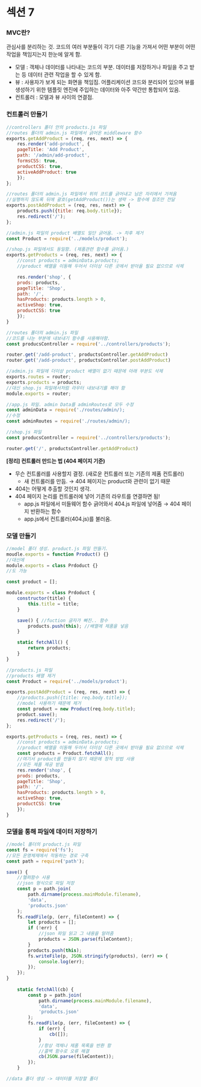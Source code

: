 # 섹션 7

### MVC란?

관심사를 분리하는 것. 코드의 여러 부분들이 각기 다른 기능을 가져서 어떤 부분이 어떤 작업을 책임지는지 한눈에 알게 함.

- 모델 : 객체나 데이터를 나타내는 코드의 부분. 데이터를 저장하거나 파일을 주고 받는 등 데이터 관련 작업을 할 수 있게 함.
- 뷰 : 사용자가 보게 되는 화면을 책임짐. 어플리케이션 코드와 분리되어 있으며 뷰를 생성하기 위한 템플릿 엔진에 주입하는 데이터와 아주 약간만 통합되어 있음.
- 컨트롤러 : 모델과 뷰 사이의 연결점.

### 컨트롤러  만들기

```jsx
//controllers 폴더 안의 products.js 파일
//routes 폴더의 admin.js 파일에서 긁어온 middleware 함수
exports.getAddProduct = (req, res, next) => {
	res.render('add-product', {
	pageTitle: 'Add Product',
	path: '/admin/add-product',
	formsCSS: true,
	productCSS: true,
	activeAddProduct: true
	});
};

//routes 폴더의 admin.js 파일에서 위의 코드를 긁어내고 남은 자리에서 가져옴
//실행하지 않도록 뒤에 괄호(getAddProduct())는 생략 -> 함수에 참조만 전달
exports.postAddProduct = (req, res, next) => {
	products.push({title: req.body.title});
	res.redirect('/');
};

//admin.js 파일의 product 배열도 일단 긁어옴. -> 차후 제거
const Product = require('../models/product');

//shop.js 파일에서도 동일함. (제품관련 함수를 긁어옴.)
exports.getProducts = (req, res, next) => {
	//const products = adminData.products;
	//product 배열을 이동해 두어서 더이상 다른 곳에서 받아올 필요 없으므로 삭제

	res.render('shop', {
	prods: products,
	pageTitle: 'Shop',
	path: '/',
	hasProducts: products.length > 0,
	activeShop: true,
	productCSS: true
	});
}
```

```jsx
//routes 폴더의 admin.js 파일
//코드를 나눈 부분에 내보내기 함수를 사용해야함. 
const producsController = require('../controllers/products');

router.get('/add-product', productsController.getAddProduct)
router.get('/add-product', productsController.postAddProduct)

//admin.js 파일에 더이상 product 배열이 없기 때문에 아래 부분도 삭제 
exports.routes = router;
exports.products = products;
//대신 shop.js 파일에서처럼 라우터 내보내기를 해야 함
module.exports = router;
```

```jsx
//app.js 파일. admin Data를 adminRoutes로 모두 수정
const adminData = require('./routes/admin/);
//수정
const adminRoutes = require('./routes/admin/);
```

```jsx
//shop.js 파일
const producsController = require('../controllers/products');

router.get('/', productsController.getAddProduct)
```

**[정리] 컨트롤러 만드는 법 (404 페이지 기준)**

- 무슨 컨트롤러를 사용할지 결정. (새로운 컨트롤러 또는 기존의 제품 컨트롤러)
    - 새 컨트롤러를 만듬. → 404 페이지는 product와  관련이 없기 때문
- 404는 어떻게 추출할 것인지 생각.
- 404 페이지 논리를 컨트롤러에 넣어 기존의 라우트를 연결하면 됨!
    - app.js 파일에서 미들웨어 함수 긁어와서 404.js 파일에 넣어줌 → 404 페이지 반환하는 함수
    - app.js에서 컨트롤러(404.js)를 불러옴.

### 모델 만들기

```jsx
//model 폴더 생성. product.js 파일 만들기.
moudle.exports = function Product() {}
//대신에
module.exports = class Prdoduct {}
//도 가능

const product = [];

module.exports = class Prdoduct {
	constructor(title) {
		this.title = title;
	}

	save() { //fuction 글자가 빠진.. 함수
		products.push(this); //배열에 제품을 넣음
	}

	static fetchAll() {
		return products;
	}
}
```

```jsx
//products.js 파일
//products 배열 제거 
const Product = require('../models/product');

exports.postAddProduct = (req, res, next) => {
	//products.push({title: req.body.title});
	//model 사용하기 때문에 제거
	const product = new Product(req.body.title);
	product.save();
	res.redirect('/');
};

exports.getProducts = (req, res, next) => {
	//const products = adminData.products;
	//product 배열을 이동해 두어서 더이상 다른 곳에서 받아올 필요 없으므로 삭제
	const products = Product.fetchAll();
	//여기서 product를 만들지 않기 때문에 정적 방법 사용
	//모든 제품 제공 받음
	res.render('shop', {
	prods: products,
	pageTitle: 'Shop',
	path: '/',
	hasProducts: products.length > 0,
	activeShop: true,
	productCSS: true
	});
}
```

### 모델을 통해 파일에 데이터 저장하기

```jsx
//model 폴더의 product.js 파일
const fs = require('fs');  
//모든 운영체제에서 작동하는 경로 구축
const path = require('path');

save() {
	//헬퍼함수 사용
	//json 형식으로 파일 저장
	const p = path.join(
		path.dirname(process.mainModule.filename), 
		'data', 
		'products.json'
	);
	fs.readFile(p, (err, fileContent) => {
		let products = [];
		if (!err) {
			//json 파일 읽고 그 내용을 알려줌
			products = JSON.parse(fileContent);
		}
		products.push(this);
		fs.writeFile(p, JSON.stringify(products), (err) => {
			console.log(err);
		});
	});
}
	
	static fetchAll(cb) {
		const p = path.join(
			path.dirname(process.mainModule.filename), 
			'data', 
			'products.json'
		);
		fs.readFile(p, (err, fileContent) => {
			if (err) {
				cb([]);
			}
			//항상 객체나 제품 목록을 반환 함
			//콜백 함수로 오류 해결
			cb(JSON.parse(fileContent));
		});
	}

```

```jsx
//data 폴더 생성 -> 데이터를 저장할 폴더
```
